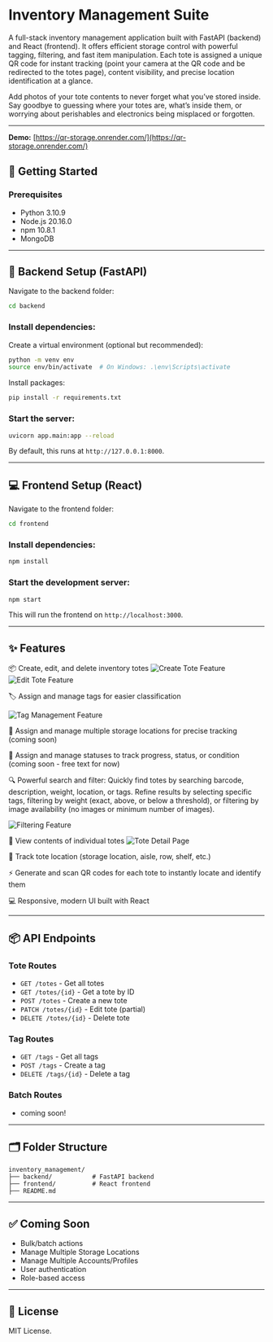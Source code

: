 # Inventory Management Suite

A full-stack inventory management application built with FastAPI (backend) and React (frontend). It offers efficient storage control with powerful tagging, filtering, and fast item manipulation. Each tote is assigned a unique QR code for instant tracking (point your camera at the QR code and be redirected to the totes page), content visibility, and precise location identification at a glance.

Add photos of your tote contents to never forget what you’ve stored inside. Say goodbye to guessing where your totes are, what’s inside them, or worrying about perishables and electronics being misplaced or forgotten.

---

**Demo:** [https://qr-storage.onrender.com/](https://qr-storage.onrender.com/)

## 🚀 Getting Started

### Prerequisites

* Python 3.10.9
* Node.js 20.16.0
* npm 10.8.1
* MongoDB

---

## 🔧 Backend Setup (FastAPI)

Navigate to the backend folder:

```bash
cd backend
```

### Install dependencies:

Create a virtual environment (optional but recommended):

```bash
python -m venv env
source env/bin/activate  # On Windows: .\env\Scripts\activate
```

Install packages:

```bash
pip install -r requirements.txt
```

### Start the server:

```bash
uvicorn app.main:app --reload
```

By default, this runs at `http://127.0.0.1:8000`.

---

## 💻 Frontend Setup (React)

Navigate to the frontend folder:

```bash
cd frontend
```

### Install dependencies:

```bash
npm install
```

### Start the development server:

```bash
npm start
```

This will run the frontend on `http://localhost:3000`.

---

## ✨ Features

📦 Create, edit, and delete inventory totes
![Create Tote Feature](./frontend/public/project/images/create_tote.png)
![Edit Tote Feature](./frontend/public/project/images/edit_tote.png)

🏷️ Assign and manage tags for easier classification 

![Tag Management Feature](./frontend/public/project/images/tag_management.png)

📍 Assign and manage multiple storage locations for precise tracking (coming soon)

🔖 Assign and manage statuses to track progress, status, or condition (coming soon - free text for now)

🔍  Powerful search and filter: Quickly find totes by searching barcode, description, weight, location, or tags. Refine results by selecting specific tags, filtering by weight (exact, above, or below a threshold), or filtering by image availability (no images or minimum number of images).

![Filtering Feature](./frontend/public/project/images/filtering.png)

🧾 View contents of individual totes
![Tote Detail Page](./frontend/public/project/images/tote_detail.png)

📍 Track tote location (storage location, aisle, row, shelf, etc.)

⚡ Generate and scan QR codes for each tote to instantly locate and identify them

💻 Responsive, modern UI built with React

---

## 📦 API Endpoints

### Tote Routes

* `GET /totes` - Get all totes
* `GET /totes/{id}` - Get a tote by ID
* `POST /totes` - Create a new tote
* `PATCH /totes/{id}` - Edit tote (partial)
* `DELETE /totes/{id}` - Delete tote

### Tag Routes

* `GET /tags` - Get all tags
* `POST /tags` - Create a tag
* `DELETE /tags/{id}` - Delete a tag

### Batch Routes
* coming soon!

---

## 🗂 Folder Structure

```
inventory_management/
├── backend/           # FastAPI backend
├── frontend/          # React frontend
├── README.md
```

---

## ✅ Coming Soon

* Bulk/batch actions
* Manage Multiple Storage Locations
* Manage Multiple Accounts/Profiles
* User authentication
* Role-based access

---

## 📄 License

MIT License.
